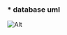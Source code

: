 ### * database uml

![Alt](https://postfiles.pstatic.net/MjAyMDA5MjJfMzEg/MDAxNjAwNzc0MDM0OTA5.pZ7frd2S-fFbdEEAb9Nrq7F0yx6_5DGRlomW3QLPoZIg.HFRGdCZ88WDe_5_W-u24BB-Jbeey8k1oJ8OoTJKfz1gg.PNG.22yours_/%EC%88%98%EC%A0%95.png?type=w580)

